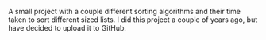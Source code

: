 A small project with a couple different sorting algorithms and their time taken to sort different sized lists. I did this project a couple of years ago, but have decided to upload it to GitHub.
